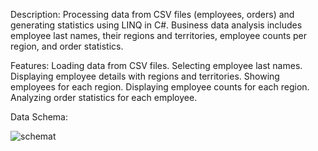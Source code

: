 Description:
Processing data from CSV files (employees, orders) and generating statistics using LINQ in C#. Business data analysis includes employee last names, their regions and territories, employee counts per region, and order statistics.

Features:
Loading data from CSV files.
Selecting employee last names.
Displaying employee details with regions and territories.
Showing employees for each region.
Displaying employee counts for each region.
Analyzing order statistics for each employee.

Data Schema:

![schemat](https://github.com/MartynaMulawa/Business-Data-Analysis-with-LINQ/assets/115184864/f2735d8e-f9ff-4cab-ad4b-118dafba7b7b)
